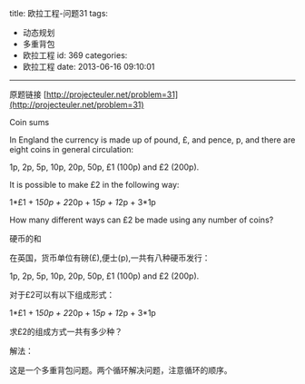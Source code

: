 title: 欧拉工程-问题31
tags:
  - 动态规划
  - 多重背包
  - 欧拉工程
id: 369
categories:
  - 欧拉工程
date: 2013-06-16 09:10:01
---

原题链接 [http://projecteuler.net/problem=31](http://projecteuler.net/problem=31)


Coin sums




In England the currency is made up of pound, £, and pence, p, and there are eight coins in general circulation:

1p, 2p, 5p, 10p, 20p, 50p, £1 (100p) and £2 (200p).

It is possible to make £2 in the following way:

1*£1 + 1*50p + 2*20p + 1*5p + 1*2p + 3*1p

How many different ways can £2 be made using any number of coins?

硬币的和

在英国，货币单位有磅(£),便士(p),一共有八种硬币发行：

1p, 2p, 5p, 10p, 20p, 50p, £1 (100p) and £2 (200p).

对于£2可以有以下组成形式：

1*£1 + 1*50p + 2*20p + 1*5p + 1*2p + 3*1p

求£2的组成方式一共有多少种？

解法：

这是一个多重背包问题。两个循环解决问题，注意循环的顺序。

